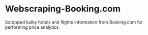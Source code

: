 # Webscraping-Booking.com
Scrapped bulky hotels and flights information from Booking.com for performing price analytics.
